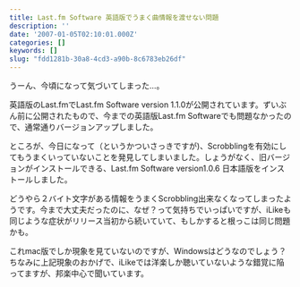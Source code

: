 ```yaml
---
title: Last.fm Software 英語版でうまく曲情報を渡せない問題
description: ''
date: '2007-01-05T02:10:01.000Z'
categories: []
keywords: []
slug: "fdd1281b-30a8-4cd3-a90b-8c6783eb26df"
---
```

うーん、今頃になって気づいてしまった…。

英語版のLast.fmでLast.fm Software version 1.1.0が公開されています。ずいぶん前に公開されたもので、今までの英語版Last.fm Softwareでも問題なかったので、通常通りバージョンアップしました。

ところが、今日になって（というかついさっきですが)、Scrobblingを有効にしてもうまくいっていないことを発見してしまいました。しょうがなく、旧バージョンがインストールできる、Last.fm Software version1.0.6 日本語版をインストールしました。

どうやら２バイト文字がある情報をうまくScrobbling出来なくなってしまったようです。今まで大丈夫だったのに、なぜ？って気持ちでいっぱいですが、iLikeも同じような症状がリリース当初から続いていて、もしかすると根っこは同じ問題かも。

これmac版でしか現象を見ていないのですが、Windowsはどうなのでしょう？  
ちなみに上記現象のおかげで、iLikeでは洋楽しか聴いていないような錯覚に陥ってますが、邦楽中心で聞いています。